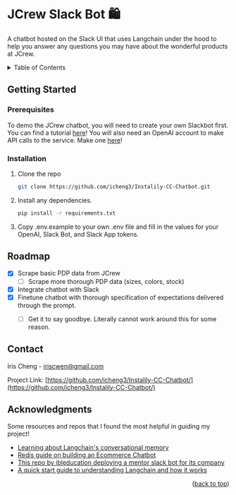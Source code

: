# JCrew Slack Bot :shopping:

A chatbot hosted on the Slack UI that uses Langchain under the hood to help you answer any questions you may have about the wonderful products at JCrew.

<!-- TABLE OF CONTENTS -->
<details>
  <summary>Table of Contents</summary>
  <ol>
    <li>
      <a href="#getting-started">Getting Started</a>
      <ul>
        <li><a href="#prerequisites">Prerequisites</a></li>
        <li><a href="#installation">Installation</a></li>
      </ul>
    </li>
    <li><a href="#roadmap">Roadmap</a></li>
    <li><a href="#contact">Contact</a></li>
    <li><a href="#acknowledgments">Acknowledgments</a></li>
  </ol>
</details>

<!-- GETTING STARTED -->
## Getting Started



### Prerequisites

To demo the JCrew chatbot, you will need to create your own Slackbot first. You can find a tutorial [here]( https://slack.dev/bolt-python/tutorial/getting-started)! You will also need an OpenAI account to make API calls to the service. Make one [here](https://platform.openai.com/signup)! 

### Installation

1. Clone the repo
   ```sh
   git clone https://github.com/icheng3/Instalily-CC-Chatbot.git
   ```
2. Install any dependencies.
    ```sh
   pip install -r requirements.txt
   ```
3. Copy .env.example to your own .env file and fill in the values for your OpenAI, Slack Bot, and Slack App tokens.


<!-- ROADMAP -->
## Roadmap

- [x] Scrape basic PDP data from JCrew
  - [ ] Scrape more thorough PDP data (sizes, colors, stock)
- [x] Integrate chatbot with Slack
- [x] Finetune chatbot with thorough specification of expectations delivered through the prompt.
  - [ ] Get it to say goodbye. Literally cannot work around this for some reason.


<!-- CONTACT -->
## Contact

Iris Cheng - iriscwen@gmail.com

Project Link: [https://github.com/icheng3/Instalily-CC-Chatbot/](https://github.com/icheng3/Instalily-CC-Chatbot/)


<!-- ACKNOWLEDGMENTS -->
## Acknowledgments

Some resources and repos that I found the most helpful in guiding my project!
* [Learning about Langchain's conversational memory](https://www.pinecone.io/learn/langchain-conversational-memory/)
* [Redis guide on building an Ecommerce Chatbot](https://redis.com/blog/build-ecommerce-chatbot-with-redis/)
* [This repo by ibleducation deploying a mentor slack bot for its company](https://github.com/ibleducation/ibl-slack-chatgpt-langchain)
* [A quick start guide to understanding Langchain and how it works](https://www.youtube.com/watch?v=aywZrzNaKjs&t=338s&ab_channel=Rabbitmetrics)

<p align="right">(<a href="#readme-top">back to top</a>)</p>



<!-- MARKDOWN LINKS & IMAGES -->
<!-- https://www.markdownguide.org/basic-syntax/#reference-style-links -->
[contributors-shield]: https://img.shields.io/github/contributors/github_username/repo_name.svg?style=for-the-badge
[contributors-url]: https://github.com/github_username/repo_name/graphs/contributors
[forks-shield]: https://img.shields.io/github/forks/github_username/repo_name.svg?style=for-the-badge
[forks-url]: https://github.com/github_username/repo_name/network/members
[stars-shield]: https://img.shields.io/github/stars/github_username/repo_name.svg?style=for-the-badge
[stars-url]: https://github.com/github_username/repo_name/stargazers
[issues-shield]: https://img.shields.io/github/issues/github_username/repo_name.svg?style=for-the-badge
[issues-url]: https://github.com/github_username/repo_name/issues
[license-shield]: https://img.shields.io/github/license/github_username/repo_name.svg?style=for-the-badge
[license-url]: https://github.com/github_username/repo_name/blob/master/LICENSE.txt
[linkedin-shield]: https://img.shields.io/badge/-LinkedIn-black.svg?style=for-the-badge&logo=linkedin&colorB=555
[linkedin-url]: https://linkedin.com/in/linkedin_username
[product-screenshot]: images/screenshot.png
[Next.js]: https://img.shields.io/badge/next.js-000000?style=for-the-badge&logo=nextdotjs&logoColor=white
[Next-url]: https://nextjs.org/
[React.js]: https://img.shields.io/badge/React-20232A?style=for-the-badge&logo=react&logoColor=61DAFB
[React-url]: https://reactjs.org/
[Vue.js]: https://img.shields.io/badge/Vue.js-35495E?style=for-the-badge&logo=vuedotjs&logoColor=4FC08D
[Vue-url]: https://vuejs.org/
[Angular.io]: https://img.shields.io/badge/Angular-DD0031?style=for-the-badge&logo=angular&logoColor=white
[Angular-url]: https://angular.io/
[Svelte.dev]: https://img.shields.io/badge/Svelte-4A4A55?style=for-the-badge&logo=svelte&logoColor=FF3E00
[Svelte-url]: https://svelte.dev/
[Laravel.com]: https://img.shields.io/badge/Laravel-FF2D20?style=for-the-badge&logo=laravel&logoColor=white
[Laravel-url]: https://laravel.com
[Bootstrap.com]: https://img.shields.io/badge/Bootstrap-563D7C?style=for-the-badge&logo=bootstrap&logoColor=white
[Bootstrap-url]: https://getbootstrap.com
[JQuery.com]: https://img.shields.io/badge/jQuery-0769AD?style=for-the-badge&logo=jquery&logoColor=white
[JQuery-url]: https://jquery.com 
